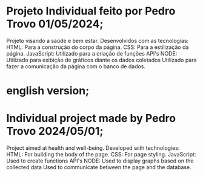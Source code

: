 # Projeto Individual feito por Pedro Trovo 01/05/2024;
Projeto visando a saúde e bem estar.
Desenvolvidos com as tecnologias:
  HTML: Para a construção do corpo da página.
  CSS: Para a estilização da página.
  JavaScript: Utilizado para a criação de funções
  API's NODE: Utilizado para exibição de gráficos diante os dados coletados
              Utilizado para fazer a comunicação da página com o banco de dados.

# english version;

# Individual project made by Pedro Trovo 2024/05/01;
Project aimed at health and well-being.
Developed with technologies:
  HTML: For building the body of the page.
  CSS: For page styling.
  JavaScript: Used to create functions
  API's NODE: Used to display graphs based on the collected data
              Used to communicate between the page and the database.
  
